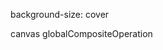<meta name="viewport" content="width=640,user-scalable=no,target-densitydpi=high-dpi"/>


background-size: cover

canvas
globalCompositeOperation
